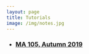 ```yaml
---
layout: page
title: Tutorials
image: /img/notes.jpg
---
```


* ### [MA 105, Autumn 2019](/tuts/ma-105)